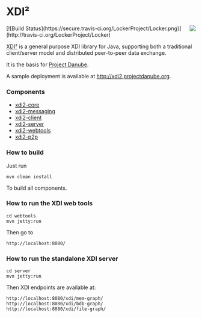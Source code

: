 # XDI²

<img src="http://peacekeeper.github.com/xdi2/images/logo64.png" align="right">
[![Build Status](https://secure.travis-ci.org/LockerProject/Locker.png)](http://travis-ci.org/LockerProject/Locker)

[XDI²](http://github.com/peacekeeper/xdi2) is a general purpose XDI library for Java, supporting both a traditional client/server model and distributed peer-to-peer data exchange. 

It is the basis for [Project Danube](http://www.projectdanube.org/).

A sample deployment is available at http://xdi2.projectdanube.org.

### Components

* [xdi2-core](https://github.com/peacekeeper/xdi2/wiki/xdi2-core)
* [xdi2-messaging](https://github.com/peacekeeper/xdi2/wiki/xdi2-messaging)
* [xdi2-client](https://github.com/peacekeeper/xdi2/wiki/xdi2-client)
* [xdi2-server](https://github.com/peacekeeper/xdi2/wiki/xdi2-server)
* [xdi2-webtools](https://github.com/peacekeeper/xdi2/wiki/xdi2-webtools)
* [xdi2-p2p](https://github.com/peacekeeper/xdi2/wiki/xdi2-p2p)

### How to build

Just run

    mvn clean install

To build all components.

### How to run the XDI web tools

    cd webtools
    mvn jetty:run

Then go to

    http://localhost:8080/


### How to run the standalone XDI server

    cd server
    mvn jetty:run

Then XDI endpoints are available at:

    http://localhost:8080/xdi/mem-graph/
    http://localhost:8080/xdi/bdb-graph/
    http://localhost:8080/xdi/file-graph/
